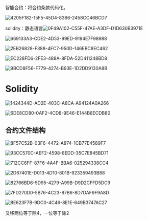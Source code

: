 智能合约：将合约条款代码化。

![4205F182-15F5-45D4-8366-2458CC46BCD7](https://tva1.sinaimg.cn/large/007S8ZIlly1gh39m3h6s9j30ea07naaw.jpg)

solidity：静态语言![0F49A102-C55F-47AE-A3DF-D1D630B3971E](https://tva1.sinaimg.cn/large/007S8ZIlly1gh39qc2hf9j30sf0fc0vd.jpg)

![669133A3-CDE2-4D53-99ED-9194E7F98988](https://tva1.sinaimg.cn/large/007S8ZIlly1gh39ri6n95j30u00jegpq.jpg)



![2EB26828-F388-4FC7-950D-146EBC8EC462](https://tva1.sinaimg.cn/large/007S8ZIlly1gh39s1wawjj30ym0jote1.jpg)

![EC228FD6-2FE3-488A-8FDA-52D411248BD8](https://tva1.sinaimg.cn/large/007S8ZIlly1gh39uqtuuej30xg0epdmv.jpg)

![9BCD8F56-F779-4274-B93E-1D2DD9130A8B](https://tva1.sinaimg.cn/large/007S8ZIlly1gh39wpzbjwj30wp0bn76r.jpg)

# Solidity

![1424344D-AD2E-403C-A8CA-A94124A0A266](https://tva1.sinaimg.cn/large/007S8ZIlly1gh3a9uveg4j3089084aaz.jpg)

![6DE8CD80-0AF2-4CD8-9E46-E144B8ECDB80](https://tva1.sinaimg.cn/large/007S8ZIlly1gh3aahsextj307n0a3ab1.jpg)

## 合约文件结构

![8F57C52B-03F6-4472-A874-1CB77E4589F7](https://tva1.sinaimg.cn/large/007S8ZIlly1gh3abu2ps5j30g70cyq5v.jpg)

![93CC570C-AEF2-4598-8EDD-35C7E845BD71](https://tva1.sinaimg.cn/large/007S8ZIlly1gh3b11o65sj30yq0fl77v.jpg)

![712CC6FF-87F6-4A4F-BBA6-025294338CC4](https://tva1.sinaimg.cn/large/007S8ZIlly1gh3b29658gj30mf0hjn32.jpg)

![2D67401E-D013-4D10-801B-923359493B88](https://tva1.sinaimg.cn/large/007S8ZIlly1gh3b2yufu5j30sr0eewgg.jpg)



![82766BD6-5D95-4279-A99B-D9D2CFFD5DC9](https://tva1.sinaimg.cn/large/007S8ZIlly1gh3b392i7oj30le08v0u0.jpg)

![7FD270D0-5B76-4C23-87B6-8D7DAF9F9A8D](https://tva1.sinaimg.cn/large/007S8ZIlly1gh3b3tso9uj310b0ezjur.jpg)

![8E623F7B-9DC0-4C46-8E1E-649B3747AC27](https://tva1.sinaimg.cn/large/007S8ZIlly1gh3b7uxoorj30ks087ju7.jpg)

又移两位等于除4，一位等于除2